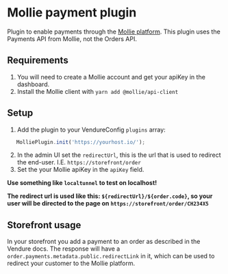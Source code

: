 # Mollie payment plugin

Plugin to enable payments through the [Mollie platform](https://docs.mollie.com/).
This plugin uses the Payments API from Mollie, not the Orders API.

## Requirements

1. You will need to create a Mollie account and get your apiKey in the dashboard.
2. Install the Mollie client with `yarn add @mollie/api-client`

## Setup

1. Add the plugin to your VendureConfig `plugins` array:
```js
   MolliePlugin.init('https://yourhost.io/');
```
2. In the admin UI set the `redirectUrl`, this is the url that is used to redirect the end-user. I.E. `https://storefront/order`
3. Set the your Mollie apiKey in the `apiKey` field.

**Use something like `localtunnel` to test on localhost!**

**The redirect url is used like this: `${redirectUrl}/${order.code}`, so your user will be directed to the page
on `https://storefront/order/CH234X5`**

## Storefront usage

In your storefront you add a payment to an order as described in the Vendure docs. The response will have
a `order.payments.metadata.public.redirectLink` in it, which can be used to redirect your customer to the Mollie
platform.
